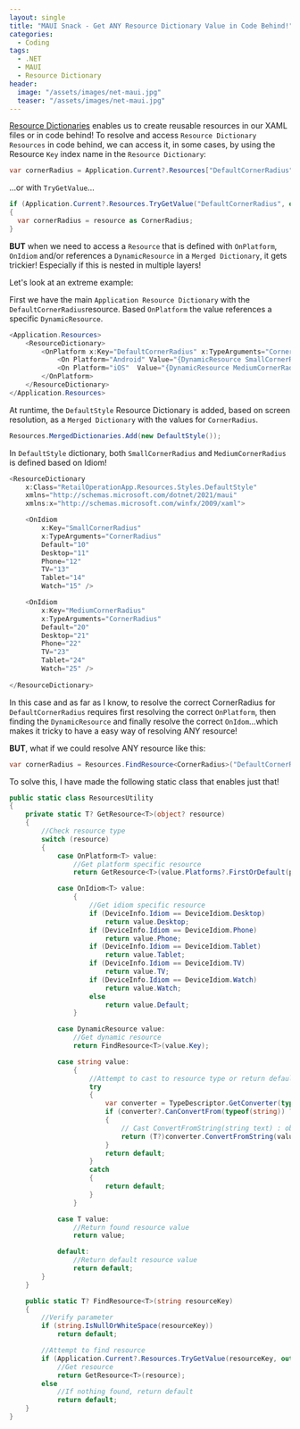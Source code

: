 ```yaml
---
layout: single
title: "MAUI Snack - Get ANY Resource Dictionary Value in Code Behind!"
categories:
  - Coding
tags:
  - .NET
  - MAUI
  - Resource Dictionary
header:
  image: "/assets/images/net-maui.jpg"
  teaser: "/assets/images/net-maui.jpg"
---
```


[Resource Dictionaries][resource-dictionaries] enables us to create reusable resources in our XAML files or in code behind! To resolve and access `Resource Dictionary Resources` in code behind, we can access it, in some cases, by using the Resource `Key` index name in the `Resource Dictionary`:
```c#
var cornerRadius = Application.Current?.Resources["DefaultCornerRadius"] as CornerRadius;
```
...or with `TryGetValue`...
```c#
if (Application.Current?.Resources.TryGetValue("DefaultCornerRadius", out var resource) ?? false)
{
  var cornerRadius = resource as CornerRadius;
}
```
**BUT** when we need to access a `Resource` that is defined with `OnPlatform`, `OnIdiom` and/or references a `DynamicResource` in a `Merged Dictionary`, it gets trickier! Especially if this is nested in multiple layers!

Let's look at an extreme example:

First we have the main `Application Resource Dictionary` with the `DefaultCornerRadius`resource. Based `OnPlatform` the value references a specific `DynamicResource`.
```c#
<Application.Resources>
    <ResourceDictionary>
        <OnPlatform x:Key="DefaultCornerRadius" x:TypeArguments="CornerRadius">
            <On Platform="Android" Value="{DynamicResource SmallCornerRadius}"/>
            <On Platform="iOS"  Value="{DynamicResource MediumCornerRadius}/>
        </OnPlatform>
    </ResourceDictionary>
</Application.Resources>
```
At runtime, the `DefaultStyle` Resource Dictionary is added, based on screen resolution, as a `Merged Dictionary` with the values for `CornerRadius`.
```c#
Resources.MergedDictionaries.Add(new DefaultStyle());
```
In `DefaultStyle` dictionary, both `SmallCornerRadius` and `MediumCornerRadius` is defined based on Idiom!
```c#
<ResourceDictionary
    x:Class="RetailOperationApp.Resources.Styles.DefaultStyle"
    xmlns="http://schemas.microsoft.com/dotnet/2021/maui"
    xmlns:x="http://schemas.microsoft.com/winfx/2009/xaml">

    <OnIdiom
        x:Key="SmallCornerRadius"
        x:TypeArguments="CornerRadius"
        Default="10"
        Desktop="11"
        Phone="12"
        TV="13"
        Tablet="14"
        Watch="15" />

    <OnIdiom
        x:Key="MediumCornerRadius"
        x:TypeArguments="CornerRadius"
        Default="20"
        Desktop="21"
        Phone="22"
        TV="23"
        Tablet="24"
        Watch="25" />
        
</ResourceDictionary>
```
In this case and as far as I know, to resolve the correct CornerRadius for `DefaultCornerRadius` requires first resolving the correct `OnPlatform`, then finding the `DynamicResource` and finally resolve the correct `OnIdom`...which makes it tricky to have a easy way of resolving ANY resource!

**BUT**, what if we could resolve ANY resource like this:
```c#
var cornerRadius = Resources.FindResource<CornerRadius>("DefaultCornerRadius");
```
To solve this, I have made the following static class that enables just that!
```c#
public static class ResourcesUtility
{
    private static T? GetResource<T>(object? resource)
    {
        //Check resource type
        switch (resource)
        {
            case OnPlatform<T> value:
                //Get platform specific resource
                return GetResource<T>(value.Platforms?.FirstOrDefault(p => p.Platform.Contains($"{DeviceInfo.Platform}"))?.Value);

            case OnIdiom<T> value:
                {
                    //Get idiom specific resource
                    if (DeviceInfo.Idiom == DeviceIdiom.Desktop)
                        return value.Desktop;
                    if (DeviceInfo.Idiom == DeviceIdiom.Phone)
                        return value.Phone;
                    if (DeviceInfo.Idiom == DeviceIdiom.Tablet)
                        return value.Tablet;
                    if (DeviceInfo.Idiom == DeviceIdiom.TV)
                        return value.TV;
                    if (DeviceInfo.Idiom == DeviceIdiom.Watch)
                        return value.Watch;
                    else
                        return value.Default;
                }

            case DynamicResource value:
                //Get dynamic resource
                return FindResource<T>(value.Key);

            case string value:
                {
                    //Attempt to cast to resource type or return default
                    try
                    {
                        var converter = TypeDescriptor.GetConverter(typeof(T));
                        if (converter?.CanConvertFrom(typeof(string)) ?? false)
                        {
                            // Cast ConvertFromString(string text) : object to (T)
                            return (T?)converter.ConvertFromString(value);
                        }
                        return default;
                    }
                    catch
                    {
                        return default;
                    }
                }

            case T value:
                //Return found resource value
                return value;

            default:
                //Return default resource value
                return default;
        }
    }

    public static T? FindResource<T>(string resourceKey)
    {
        //Verify parameter
        if (string.IsNullOrWhiteSpace(resourceKey))
            return default;

        //Attempt to find resource
        if (Application.Current?.Resources.TryGetValue(resourceKey, out var resource) ?? false)
            //Get resource
            return GetResource<T>(resource);
        else
            //If nothing found, return default
            return default;
    }
}
```

[resource-dictionaries]: https://learn.microsoft.com/en-us/dotnet/maui/fundamentals/resource-dictionaries

